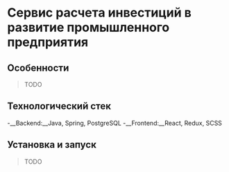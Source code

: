 # Сервис расчета инвестиций в развитие промышленного предприятия

## Особенности
> TODO

## Технологический стек
-__Backend:__Java, Spring, PostgreSQL
-__Frontend:__React, Redux, SCSS

## Установка и запуск
> TODO

